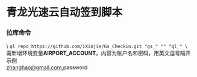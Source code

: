 # 青龙光速云自动签到脚本
### 拉库命令
\  ````
ql repo https://github.com/iXinjie/Gs_Checkin.git "gs_" "" "ql_"
\  ````  
需新增环境变量**AIRPORT_ACCOUNT**，内容为账户名和密码，用英文逗号隔开  
示例  
zhanghao@gmail.com,password

